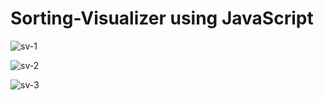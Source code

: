 # Sorting-Visualizer using JavaScript

![sv-1](https://user-images.githubusercontent.com/98164944/226407059-4f4c6c29-7ac5-4868-b197-4044f7a1c5b0.png)

![sv-2](https://user-images.githubusercontent.com/98164944/226407060-596d1c56-6b17-4f03-bf83-8f148012b547.png)

![sv-3](https://user-images.githubusercontent.com/98164944/226407066-049514e5-df6e-43f2-a6a8-a5757594b09a.png)
